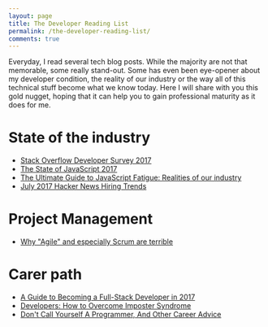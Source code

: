 ```yaml
---
layout: page
title: The Developer Reading List
permalink: /the-developer-reading-list/
comments: true
---
```


Everyday, I read several tech blog posts. While the majority are not that
memorable, some really stand-out. Some has even been eye-opener about my
developer condition, the reality of our industry or the way all of this technical
stuff become what we know today. Here I will share with you this gold nugget,
hoping that it can help you to gain professional maturity as it does for me.

# State of the industry

 - [Stack Overflow Developer Survey 2017](https://insights.stackoverflow.com/survey/2017)
 - [The State of JavaScript 2017](http://stateofjs.com)
 - [The Ultimate Guide to JavaScript Fatigue: Realities of our industry](http://lucasfcosta.com/2017/07/17/The-Ultimate-Guide-to-JavaScript-Fatigue.html)
 - [July 2017 Hacker News Hiring Trends](https://www.hntrends.com/2017/july.html)

# Project Management

 - [Why "Agile" and especially Scrum are terrible](https://michaelochurch.wordpress.com/2015/06/06/why-agile-and-especially-scrum-are-terrible)

# Carer path

 - [A Guide to Becoming a Full-Stack Developer in 2017](https://medium.com/coderbyte/a-guide-to-becoming-a-full-stack-developer-in-2017-5c3c08a1600c)
 - [Developers: How to Overcome Imposter Syndrome](https://medium.com/learn-love-code/developers-how-to-overcome-imposter-syndrome-48edee803cf4)
 - [Don't Call Yourself A Programmer, And Other Career Advice](http://www.kalzumeus.com/2011/10/28/dont-call-yourself-a-programmer/)

